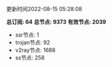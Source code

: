 更新时间2022-08-15 05:28:08

**总订阅: 64**
**总节点: 9373**
**有效节点: 2039**
- ssr节点: 1
- trojan节点: 92
- v2ray节点: 1688
- ss节点: 258
